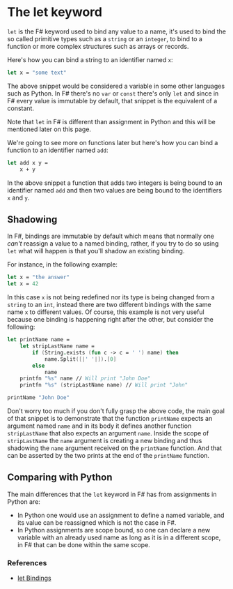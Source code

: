 # The let keyword

`let` is the F# keyword used to bind any value to a name, it's used to bind the so called primitive types such as a
`string` or an `integer`, to bind to a function or more complex structures such as arrays or records.

Here's how you can bind a string to an identifier named `x`:

```fsharp
let x = "some text"
```

The above snippet would be considered a variable in some other languages such as Python. In F# there's no `var` or
`const` there's only `let` and since in F# every value is immutable by default, that snippet is the equivalent of a
constant.

Note that `let` in F# is different than assignment in Python and this will be mentioned later on this page.

We're going to see more on functions later but here's how you can bind a function to an identifier named `add`:

```fsharp
let add x y =
    x + y
```

In the above snippet a function that adds two integers is being bound to an identifier named `add` and then two values
are being bound to the identifiers `x` and `y`.

## Shadowing

In F#, bindings are immutable by default which means that normally one _can't_ reassign a value to a named binding,
rather, if you try to do so using `let` what will happen is that you'll shadow an existing binding.

For instance, in the following example:

```fsharp
let x = "the answer"
let x = 42
```

In this case `x` is not being redefined nor its type is being changed from a `string` to an `int`, instead there are two
different bindings with the same name `x` to different values. Of course, this example is not very useful because one
binding is happening right after the other, but consider the following:

```fsharp
let printName name =
    let stripLastName name =
        if (String.exists (fun c -> c = ' ') name) then
            name.Split([|' '|]).[0]
        else
            name
    printfn "%s" name // Will print "John Doe"
    printfn "%s" (stripLastName name) // Will print "John"

printName "John Doe"
```

Don't worry too much if you don't fully grasp the above code, the main goal of that snippet is to demonstrate that the
function `printName` expects an argument named `name` and in its body it defines another function `stripLastName` that
also expects an argument `name`. Inside the scope of `stripLastName` the `name` argument is creating a new binding and
thus shadowing the `name` argument received on the `printName` function. And that can be asserted by the two prints at
the end of the `printName` function.

## Comparing with Python

The main differences that the `let` keyword in F# has from assignments in Python are:

- In Python one would use an assignment to define a named variable, and its value can be reassigned which is not the
  case in F#.
- In Python assignments are scope bound, so one can declare a new variable with an already used name as long as it is in
  a different scope, in F# that can be done within the same scope.

### References

- [let Bindings](https://docs.microsoft.com/en-us/dotnet/fsharp/language-reference/functions/let-bindings)
